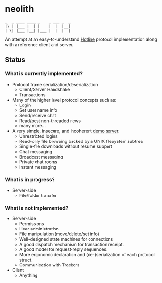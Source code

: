 # neolith

```
_  _ ____ ____ _    _ ___ _  _
|\ | |___ |  | |    |  |  |__|
| \| |___ |__| |___ |  |  |  |
```

An attempt at an easy-to-understand
[Hotline](https://en.wikipedia.org/wiki/Hotline_Communications) protocol
implementation along with a reference client and server.

## Status

### What is currently implemented?

- Protocol frame serialization/deserialization
    - Client/Server Handshake
    - Transactions
- Many of the higher level protocol concepts such as:
    - Login
    - Set user name info
    - Send/receive chat
    - Read/post non-threaded news
    - many more...
- A very simple, insecure, and incoherent [demo server](src/bin/nlserver.rs).
    - Unrestricted logins
    - Read-only file browsing backed by a UNIX filesystem subtree
    - Single-file downloads without resume support
    - Chat messaging
    - Broadcast messaging
    - Private chat rooms
    - Instant messaging

### What is in progress?

- Server-side
    - File/folder transfer

### What is not implemented?

- Server-side
    - Permissions
    - User administration
    - File manipulation (move/delete/set info)
    - Well-designed state machines for connections
    - A good dispatch mechanism for transaction receipt.
    - A good model for request-reply sequences.
    - More ergonomic declaration and (de-)serialization of each protocol struct.
    - Communication with Trackers
- Client
    - Anything
